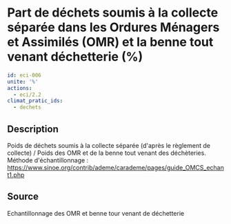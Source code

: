 # Part de déchets soumis à la collecte séparée dans les Ordures Ménagers et Assimilés (OMR) et la benne tout venant déchetterie (%)
```yaml
id: eci-006
unite: '%'
actions:
  - eci/2.2
climat_pratic_ids:
  - dechets
```
## Description
Poids de déchets soumis à la collecte séparée (d'après le règlement de collecte) / Poids des OMR et de la benne tout venant des déchèteries.
Méthode d'échantillonnage : https://www.sinoe.org/contrib/ademe/carademe/pages/guide_OMCS_echant1.php

## Source
Echantillonnage des OMR et benne tour venant de déchetterie

